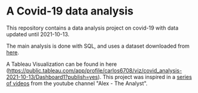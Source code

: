 # A Covid-19 data analysis

This repository contains a data analysis project on covid-19 with data updated until 2021-10-13.

The main analysis is done with SQL, and uses a dataset downloaded from [here](https://ourworldindata.org/covid-deaths).

A Tableau Visualization can be found in here (https://public.tableau.com/app/profile/carlos6708/viz/covid_analysis-2021-10-13/Dashboard1?publish=yes).
This project was inspired in a [series of videos](https://www.youtube.com/watch?v=qfyynHBFOsM&list=PLUaB-1hjhk8H48Pj32z4GZgGWyylqv85f) from the youtube channel "Alex - The Analyst".
